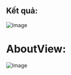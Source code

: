 ## Kết quả:
![Image](https://github.com/user-attachments/assets/69758dc6-4a04-446c-9d67-6196392a6b17)
# AboutView:
![Image](https://github.com/user-attachments/assets/61d64e08-e8e7-4d67-b8d1-f0e350fb198b)
